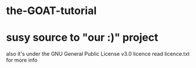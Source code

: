 # the-GOAT-tutorial
# susy source to "our :)" project
also it's under the GNU General Public License v3.0 licence read licence.txt for more info
